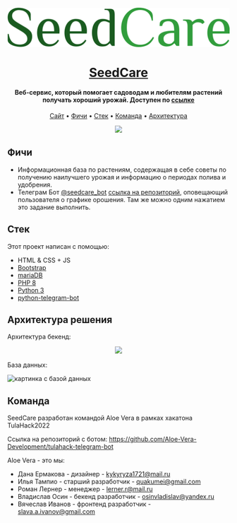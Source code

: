 <h1 align="center">
  <br>
  <a href="https://aloevera.thevladoss.site"><img src="res/seedcare_logo.png" alt="SeedCare" width="600"></a>
  <br>
  <br>
  <a href="https://aloevera.thevladoss.site">SeedCare</a>
  <br>
</h1>

<h4 align="center">Веб-сервис, который помогает садоводам и любителям растений получать хороший урожай. Доступен по <a href="https://aloevera.thevladoss.site">ссылке </a></h4>

<p align="center">
  <a href="https://aloevera.thevladoss.site">Сайт</a> •
  <a href="#фичи">Фичи</a> •
  <a href="#стек">Стек</a> •
  <a href="#команда">Команда</a> •
  <a href="#архитектура решения">Архитектура</a>
</p>

<p align="center">
<img src="https://user-images.githubusercontent.com/53406289/164970644-d92e2c8e-0c06-491c-8f1d-a4e63d7d33cf.png">
</p>

## Фичи

- Информационная база по растениям, содержащая в себе советы по получению наилучшего урожая и информацию о периодах полива и удобрения.
- Телеграм Бот [@seedcare_bot](https://t.me/seedcare_bot) [ссылка на репозиторий](https://github.com/Aloe-Vera-Development/tulahack-telegram-bot), оповещающий пользователя о графике орошения. Там же можно одним нажатием это задание выполнить.

## Стек

Этот проект написан с помощью:

- HTML & CSS + JS
- [Bootstrap](https://getbootstrap.com/)
- [mariaDB](https://mariadb.org/)
- [PHP 8](https://www.php.net/manual-lookup.php?pattern=releases%2F8.0%2Fen.php%2C&lang=en&scope=404quickref)
- [Python 3](https://www.python.org/)
- [python-telegram-bot](https://python-telegram-bot.readthedocs.io/en/stable/#)

## Архитектура решения

Архитектура бекенд:

<p align="center">
  <img src="https://user-images.githubusercontent.com/53406289/164958075-1692be7d-3a48-415c-876c-0cf53aadd7f3.png">
</p>

База данных:

![картинка с базой данных](https://user-images.githubusercontent.com/53406289/164958054-0eca74b8-9d51-4cb1-a449-76e8e8e26cf3.png)


## Команда 

SeedCare разработан командой Aloe Vera в рамках хакатона TulaHack2022

Ссылка на репозиторий с ботом: https://github.com/Aloe-Vera-Development/tulahack-telegram-bot

Aloe Vera - это мы:
- Дана Ермакова - дизайнер - kykyryza1721@mail.ru
- Илья Тампио - старший разработчик - quakumei@gmail.com
- Роман Лернер - менеджер - lerner.r@mail.ru
- Владислав Осин - бекенд разработчик - osinvladislav@yandex.ru
- Вячеслав Иванов - фронтенд разработчик - slava.a.ivanov@gmail.com

